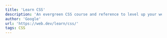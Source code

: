```yaml
---
title: 'Learn CSS'
description: 'An evergreen CSS course and reference to level up your web styling expertise.'
author: 'Google'
url: 'https://web.dev/learn/css/'
tags: CSS
---
```

